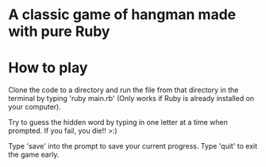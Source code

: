 # A classic game of hangman made with pure Ruby

# How to play

Clone the code to a directory and run the file from that directory
in the terminal by typing 'ruby main.rb'
(Only works if Ruby is already installed on your computer).

Try to guess the hidden word by typing in one letter at a time when prompted.
If you fail, you die!!  >:)

Type 'save' into the prompt to save your current progress.
Type 'quit' to exit the game early.